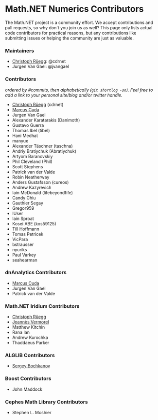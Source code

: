Math.NET Numerics Contributors
==============================

The Math.NET project is a community effort. We accept contributions and pull requests, so why don't you join us as well? This page only lists actual code contributors for practical reasons, but any contributions like submitting issues or helping the community are just as valuable. 

### Maintainers

- [Christoph Rüegg](http://christoph.ruegg.name/): @cdrnet
- Jurgen Van Gael: @jvangael

### Contributors

*ordered by #commits, then alphabetically (`git shortlog -sn`). Feel free to add a link to your personal site/blog and/or twitter handle.*

- [Christoph Rüegg](http://christoph.ruegg.name/) (cdrnet)
- [Marcus Cuda](http://marcuscuda.com/)
- Jurgen Van Gael
- Alexander Karatarakis (Danimoth)
- Gustavo Guerra
- Thomas Ibel (tibel)
- Hani Medhat
- manyue
- Alexander Täschner (taschna)
- Andriy Bratiychuk (Abratiychuk)
- Artyom Baranovskiy
- Phil Cleveland (Phil)
- Scott Stephens
- Patrick van der Valde
- Robin Neatherway
- Anders Gustafsson (cureos)
- Andrew Kazyrevich
- Iain McDonald (lifebeyondfife)
- Candy Chiu
- Gauthier Segay
- Gregor959
- IUser
- Iain Sproat
- Kosei ABE (kos59125)
- Till Hoffmann
- Tomas Petricek
- VicPara
- bstrausser
- nyuriks
- Paul Varkey
- seahearman

### dnAnalytics Contributors

- [Marcus Cuda](http://marcuscuda.com/)
- Jurgen Van Gael
- Patrick van der Valde

### Math.NET Iridium Contributors

- [Christoph Rüegg](http://christoph.ruegg.name/)
- [Joannès Vermorel](http://www.vermorel.com/)
- Matthew Kitchin
- Rana Ian
- Andrew Kurochka
- Thaddaeus Parker

### ALGLIB Contributors

- [Sergey Bochkanov](http://www.alglib.net/)

### Boost Contributors

- John Maddock

### Cephes Math Library Contributors

- Stephen L. Moshier
